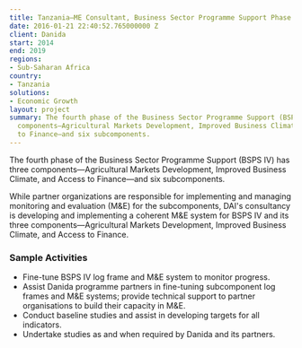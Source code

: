 ```yaml
---
title: Tanzania—ME Consultant, Business Sector Programme Support Phase IV (BSPS IV)
date: 2016-01-21 22:40:52.765000000 Z
client: Danida
start: 2014
end: 2019
regions:
- Sub-Saharan Africa
country:
- Tanzania
solutions:
- Economic Growth
layout: project
summary: The fourth phase of the Business Sector Programme Support (BSPS IV) has three
  components—Agricultural Markets Development, Improved Business Climate, and Access
  to Finance—and six subcomponents.
---
```


The fourth phase of the Business Sector Programme Support (BSPS IV) has three components—Agricultural Markets Development, Improved Business Climate, and Access to Finance—and six subcomponents.

While partner organizations are responsible for implementing and managing monitoring and evaluation (M&E) for the subcomponents, DAI's consultancy is developing and implementing a coherent M&E system for BSPS IV and its three components—Agricultural Markets Development, Improved Business Climate, and Access to Finance.

###  Sample Activities

* Fine-tune BSPS IV log frame and M&E system to monitor progress.
* Assist Danida programme partners in fine-tuning subcomponent log frames and M&E systems; provide technical support to partner organisations to build their capacity in M&E.
* Conduct baseline studies and assist in developing targets for all indicators.
* Undertake studies as and when required by Danida and its partners.
